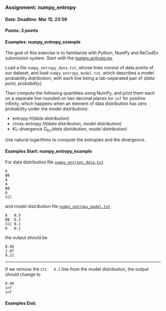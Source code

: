 ### Assignment: numpy_entropy
#### Date: Deadline: Mar 15, 23:59
#### Points: 3 points
#### Examples: numpy_entropy_example

The goal of this exercise is to familiarize with Python, NumPy and ReCodEx
submission system. Start with the
[numpy_entropy.py](https://github.com/ufal/npfl114/tree/master/labs/01/numpy_entropy.py).

Load a file `numpy_entropy_data.txt`, whose lines consist of data points of our
dataset, and load `numpy_entropy_model.txt`, which describes a model probability distribution,
with each line being a tab-separated pair of _(data point, probability)_.

Then compute the following quantities using NumPy, and print them each on
a separate line rounded on two decimal places (or `inf` for positive infinity,
which happens when an element of data distribution has zero probability
under the model distribution):
- entropy _H(data distribution)_
- cross-entropy _H(data distribution, model distribution)_
- KL-divergence _D<sub>KL</sub>(data distribution, model distribution)_

Use natural logarithms to compute the entropies and the divergence.

#### Examples Start: numpy_entropy_example
For data distribution file [`numpy_entropy_data.txt`](https://github.com/ufal/npfl114/tree/master/labs/01/numpy_entropy_data.txt)
```
A
BB
A
A
BB
A
CCC
```
and model distribution file [`numpy_entropy_model.txt`](https://github.com/ufal/npfl114/tree/master/labs/01/numpy_entropy_model.txt)
```
A	0.5
BB	0.3
CCC	0.1
D	0.1
```
the output should be
```
0.96
1.07
0.11
```
---
If we remove the `CCC	0.1` line from the model distribution, the output should
change to
```
0.96
inf
inf
```
#### Examples End:
